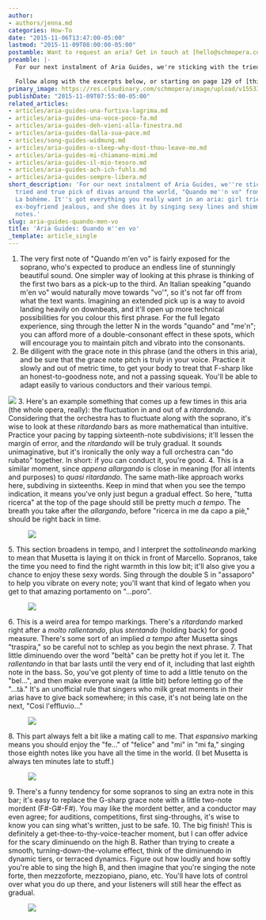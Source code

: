 ```yaml
---
author:
- authors/jenna.md
categories: How-To
date: "2015-11-06T13:47:00-05:00"
lastmod: "2015-11-09T08:00:00-05:00"
postamble: Want to request an aria? Get in touch at [hello@schmopera.com](mailto:hello@schmopera.com)!
preamble: |-
  For our next instalment of Aria Guides, we're sticking with the tried and true pick of divas around the world, "Quando me'n vo" from Puccini's *La bohème*. It's got everything you really want in an aria: girl tries to make her ex-boyfriend jealous, and she does it by singing sexy lines and shimmering high notes. The basics of this aria are really about great technique and great rhythm, and your voice teacher is the one to ask about the former. This guide will help you keep the easy stuff easy, and get you to a place where you can bring Musetta off the page.

  Follow along with the excerpts below, or starting on page 129 of [this score](http://javanese.imslp.info/files/imglnks/usimg/2/24/IMSLP21947-PMLP50378-Puccini_-_La_Boh__me__vocal_score_.pdf).
primary_image: https://res.cloudinary.com/schmopera/image/upload/v1553306195/media/2019/03/sqQuando.jpg
publishDate: "2015-11-09T07:55:00-05:00"
related_articles:
- articles/aria-guides-una-furtiva-lagrima.md
- articles/aria-guides-una-voce-poco-fa.md
- articles/aria-guides-deh-vieni-alla-finestra.md
- articles/aria-guides-dalla-sua-pace.md
- articles/song-guides-widmung.md
- articles/aria-guides-o-sleep-why-dost-thou-leave-me.md
- articles/aria-guides-mi-chiamano-mimi.md
- articles/aria-guides-il-mio-tesoro.md
- articles/aria-guides-ach-ich-fuhls.md
- articles/aria-guides-sempre-libera.md
short_description: 'For our next instalment of Aria Guides, we''re sticking with the
  tried and true pick of divas around the world, "Quando me''n vo" from Puccini''s
  La bohème. It''s got everything you really want in an aria: girl tries to make her
  ex-boyfriend jealous, and she does it by singing sexy lines and shimmering high
  notes.'
slug: aria-guides-quando-men-vo
title: 'Aria Guides: Quando m''en vo'
_template: article_single
---
```

 1. The very first note of "Quando m'en vo" is fairly exposed for the soprano, who's expected to produce an endless line of stunningly beautiful sound. One simpler way of looking at this phrase is thinking of the first two bars as a pick-up to the third. An Italian speaking "quando m'en vo" would naturally move towards "vo'", so it's not far off from what the text wants. Imagining an extended pick up is a way to avoid landing heavily on downbeats, and it'll open up more technical possibilities for you colour this first phrase. For the full legato experience, sing through the letter N in the words "quando" and "me'n"; you can afford more of a double-consonant effect in these spots, which will encourage you to maintain pitch and vibrato into the consonants.
 2. Be diligent with the grace note in this phrase (and the others in this aria), and be sure that the grace note pitch is truly in your voice. Practice it slowly and out of metric time, to get your body to treat that F-sharp like an honest-to-goodness note, and not a passing squeak. You'll be able to adapt easily to various conductors and their various tempi.<figure data-type="image">

![](https://res.cloudinary.com/schmopera/image/upload/v1545409169/media/webhook-uploads/1446840139408/Aria-Guides---Quando---p1---Annotated---resized.jpg.jpg)
    </figure>
 3. Here's an example something that comes up a few times in this aria (the whole opera, really): the fluctuation in and out of a _ritardando_. Considering that the orchestra has to fluctuate along with the soprano, it's wise to look at these _ritardando_ bars as more mathematical than intuitive. Practice your pacing by tapping sixteenth-note subdivisions; it'll lessen the margin of error, and the _ritardando_ will be truly gradual. It sounds unimaginative, but it's ironically the only way a full orchestra can "do rubato" together. In short: if you can conduct it, you're good.
 4. This is a similar moment, since _appena allargando_ is close in meaning (for all intents and purposes) to _quasi ritardando_. The same math-like approach works here, subdiving in sixteenths. Keep in mind that when you see the tempo indication, it means you've only just begun a gradual effect. So here, "tutta ricerca" at the top of the page should still be pretty much _a tempo_. The breath you take after the _allargando_, before "ricerca in me da capo a piè," should be right back in time.<figure data-type="image">

![](https://res.cloudinary.com/schmopera/image/upload/v1545409169/media/webhook-uploads/1446841614956/Aria-Guides---Quando---p2---Annotated---Resized.jpg.jpg)
    </figure>
 5. This section broadens in tempo, and I interpret the _sottolineando_ marking to mean that Musetta is laying it on thick in front of Marcello. Sopranos, take the time you need to find the right warmth in this low bit; it'll also give you a chance to enjoy these sexy words. Sing through the double S in "assaporo" to help you vibrate on every note; you'll want that kind of legato when you get to that amazing portamento on "...poro". <figure data-type="image">

![](https://res.cloudinary.com/schmopera/image/upload/v1545409169/media/webhook-uploads/1446945098399/Aria-Guides---Quando---p3---Annotated---resized.jpg.jpg)
    </figure>
 6. This is a weird area for tempo markings. There's a _ritardando_ marked right after a _molto rallentando_, plus _stentando_ (holding back) for good measure. There's some sort of an implied _a tempo_ after Musetta sings "traspira," so be careful not to schlep as you begin the next phrase.
 7. That little diminuendo over the word "beltà" can be pretty hot if you let it. The _rallentando_ in that bar lasts until the very end of it, including that last eighth note in the bass. So, you've got plenty of time to add a little tenuto on the "bel...", and then make everyone wait (a little bit) before letting go of the "...tà." It's an unofficial rule that singers who milk great moments in their arias have to give back somewhere; in this case, it's not being late on the next, "Cosi l'effluvio..."<figure data-type="image">

![](https://res.cloudinary.com/schmopera/image/upload/v1545409169/media/webhook-uploads/1446947598635/Aria-Guides---Quando---p4---Annotated---Resized.jpg.jpg)
    </figure>
 8. This part always felt a bit like a mating call to me. That _espansivo_ marking means you should enjoy the "fe..." of "felice" and "mi" in "mi fa," singing those eighth notes like you have all the time in the world. (I bet Musetta is always ten minutes late to stuff.)<figure data-type="image">

![](https://res.cloudinary.com/schmopera/image/upload/v1545409169/media/webhook-uploads/1446947609340/Aria-Guides---Quando---p5---Annotated---Resized.jpg.jpg)
    </figure>
 9. There's a funny tendency for some sopranos to sing an extra note in this bar; it's easy to replace the G-sharp grace note with a little two-note mordent (F#-G#-F#). You may like the mordent better, and a conductor may even agree; for auditions, competitions, first sing-throughs, it's wise to know you can sing what's written, just to be safe.
10. The big finish! This is definitely a get-thee-to-thy-voice-teacher moment, but I can offer advice for the scary diminuendo on the high B. Rather than trying to create a smooth, turning-down-the-volume effect, think of the diminuendo in dynamic tiers, or terraced dynamics. Figure out how loudly and how softly you're able to sing the high B, and then imagine that you're singing the note forte, then mezzoforte, mezzopiano, piano, etc. You'll have lots of control over what you do up there, and your listeners will still hear the effect as gradual.

<figure data-type="image">

![](https://res.cloudinary.com/schmopera/image/upload/v1545409169/media/webhook-uploads/1446949844823/Aria-Guides---Quando---p6---Cropped---Resized.jpg.jpg)

<figure>